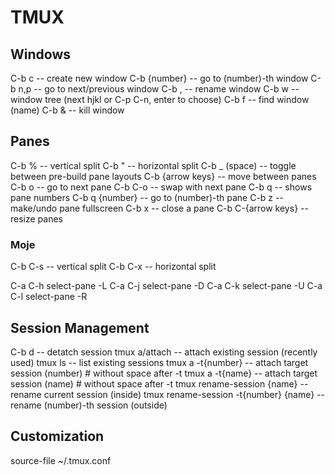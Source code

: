 # TMUX

## Windows

C-b c -- create new window
C-b {number} -- go to (number)-th window
C-b n,p -- go to next/previous window
C-b , -- rename window
C-b w -- window tree (next hjkl or C-p C-n, enter to choose)
C-b f -- find window (name)
C-b & -- kill window

## Panes

C-b % -- vertical split
C-b " -- horizontal split
C-b _ (space) -- toggle between pre-build pane layouts
C-b {arrow keys} -- move between panes
C-b o -- go to next pane
C-b C-o -- swap with next pane
C-b q -- shows pane numbers
C-b q {number} -- go to (number)-th pane
C-b z -- make/undo pane fullscreen
C-b x -- close a pane
C-b C-{arrow keys} -- resize panes

### Moje

C-b C-s -- vertical split
C-b C-x -- horizontal split

C-a C-h select-pane -L
C-a C-j select-pane -D 
C-a C-k select-pane -U
C-a C-l select-pane -R

## Session Management

C-b d -- detatch session
tmux a/attach -- attach existing session (recently used)
tmux ls -- list existing sessions
tmux a -t{number} -- attach target session (number)     # without space after -t
tmux a -t{name} -- attach target session (name)         # without space after -t
tmux rename-session {name} -- rename current session (inside)
tmux rename-session -t{number} {name} -- rename (number)-th session (outside)

## Customization

source-file ~/.tmux.conf

